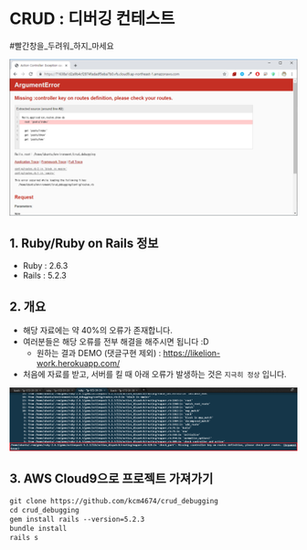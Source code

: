 # CRUD : 디버깅 컨테스트
<span>#빨간창을_두려워_하지_마세요</span>
<div align="center"><img src="/public/img/error_page.png?raw=true" width="650px"></div>

## 1. Ruby/Ruby on Rails 정보
* Ruby : 2.6.3
* Rails : 5.2.3
 

## 2. 개요
* 해당 자료에는 약 40%의 오류가 존재합니다.
* 여러분들은 해당 오류를 전부 해결을 해주시면 됩니다 :D
    * 원하는 결과 DEMO (댓글구현 제외) : https://likelion-work.herokuapp.com/
* 처음에 자료를 받고, 서버를 킬 때 아래 오류가 발생하는 것은 `지극히 정상` 입니다.

<img src="/public/img/error_message.png?raw=true">

## 3. AWS Cloud9으로 프로젝트 가져가기

    git clone https://github.com/kcm4674/crud_debugging
    cd crud_debugging
    gem install rails --version=5.2.3
    bundle install
    rails s
